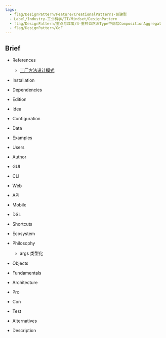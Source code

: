 ```yaml
---
tags:
  - flag/DesignPattern/Feature/CreationalPatterns-创建型
  - Label/Industry-工业科学/IT/Mindset/DesignPattern
  - flag/DesignPattern/重点与难度/4-重神自然派Type中间层CompositionAggregation
  - flag/DesignPattern/GoF
---
```


## Brief

- References
    - [工厂方法设计模式](https://refactoringguru.cn/design-patterns/factory-method)

- Installation

- Dependencies

- Edition

- Idea

- Configuration

- Data

- Examples

- Users

- Author

- GUI

- CLI

- Web

- API

- Mobile

- DSL

- Shortcuts

- Ecosystem

- Philosophy
    - args 类型化

- Objects

- Fundamentals

- Architecture

- Pro

- Con

- Test

- Alternatives

- Description

